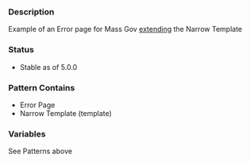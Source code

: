 ### Description
Example of an Error page for Mass Gov [extending](https://twig.symfony.com/doc/2.x/tags/extends.html) the Narrow Template

### Status
* Stable as of 5.0.0

### Pattern Contains
* Error Page
* Narrow Template (template)

### Variables
See Patterns above
